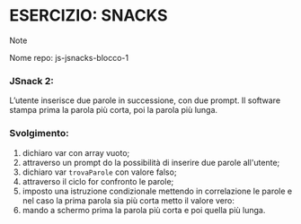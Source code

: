 # ESERCIZIO: SNACKS

>[!NOTE]
>
> Nome repo: js-jsnacks-blocco-1

### JSnack 2:
L’utente inserisce due parole in successione, con due prompt.
Il software stampa prima la parola più corta, poi la parola più lunga.

### Svolgimento:
1. dichiaro var con array vuoto;
2. attraverso un prompt do la possibilità di inserire due parole all'utente;
3. dichiaro var `trovaParole` con valore falso;
4. attraverso il ciclo for confronto le parole;
5. imposto una istruzione condizionale mettendo in correlazione le parole e nel caso la prima parola sia più corta metto il valore vero:
6. mando a schermo prima la parola più corta e poi quella più lunga.

